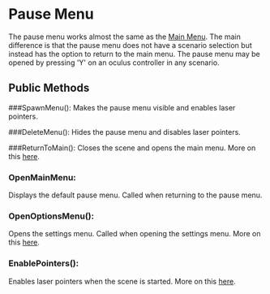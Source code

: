 # Pause Menu

The pause menu works almost the same as the [Main Menu](/valvevr/ui/main-menu). The main difference is that the pause menu does not have a scenario selection but instead has the option to return to the main menu. The pause menu may be opened by pressing 'Y' on an oculus controller in any scenario.

## Public Methods

###SpawnMenu():
Makes the pause menu visible and enables laser pointers.

###DeleteMenu():
Hides the pause menu and disables laser pointers.

###ReturnToMain():
Closes the scene and opens the main menu. More on this [here](/valvevr/ui/main-menu).

### OpenMainMenu:
Displays the default pause menu. Called when returning to the pause menu.

### OpenOptionsMenu():
Opens the settings menu. Called when opening the settings menu. More on this [here](/valvevr/ui/settings).

### EnablePointers():
Enables laser pointers when the scene is started. More on this [here](/valvevr/ui/laser-pointers).
